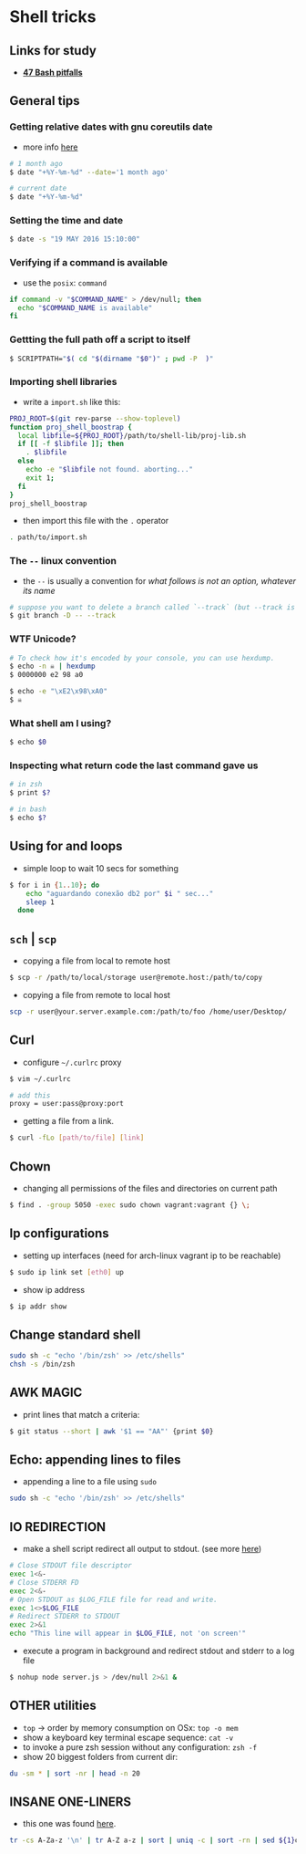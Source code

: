 # Shell tricks

## Links for study

* __[47 Bash pitfalls][1]__

## General tips

### Getting relative dates with gnu coreutils date

* more info [here](http://www.cyberciti.biz/tips/linux-unix-get-yesterdays-tomorrows-date.html)

```sh
# 1 month ago
$ date "+%Y-%m-%d" --date='1 month ago'

# current date
$ date "+%Y-%m-%d"
```

### Setting the time and date

```sh
$ date -s "19 MAY 2016 15:10:00"
```

### Verifying if a command is available 

* use the `posix`: `command`

```sh
if command -v "$COMMAND_NAME" > /dev/null; then
  echo "$COMMAND_NAME is available"
fi
```

### Gettting the full path off a script to itself

```sh
$ SCRIPTPATH="$( cd "$(dirname "$0")" ; pwd -P  )"
```

### Importing shell libraries

* write a `import.sh` like this:

```sh
PROJ_ROOT=$(git rev-parse --show-toplevel)
function proj_shell_boostrap {
  local libfile=${PROJ_ROOT}/path/to/shell-lib/proj-lib.sh
  if [[ -f $libfile ]]; then
    . $libfile
  else
    echo -e "$libfile not found. aborting..."
    exit 1;
  fi
}
proj_shell_boostrap
```

* then import this file with the `.` operator

```sh
. path/to/import.sh
```

### The `--` linux convention

* the `--` is usually a convention for _what follows is not an option, whatever its name_

```sh
# suppose you want to delete a branch called `--track` (but --track is also an option to git).
$ git branch -D -- --track
```

### WTF Unicode? 

```sh
# To check how it's encoded by your console, you can use hexdump.
$ echo -n ☠ | hexdump
$ 0000000 e2 98 a0

$ echo -e "\xE2\x98\xA0"
$ ☠
```

### What shell am I using? 

```sh
$ echo $0
```

### Inspecting what return code the last command gave us

```sh
# in zsh
$ print $?

# in bash
$ echo $?
```

## Using for and loops

* simple loop to wait 10 secs for something

```sh
$ for i in {1..10}; do
    echo "aguardando conexão db2 por" $i " sec..."
    sleep 1
  done
```

## `sch` | `scp`

* copying a file from local to remote host

```sh
$ scp -r /path/to/local/storage user@remote.host:/path/to/copy
```

* copying a file from remote to local host
```sh
scp -r user@your.server.example.com:/path/to/foo /home/user/Desktop/
```

## Curl

* configure `~/.curlrc` proxy

```sh
$ vim ~/.curlrc

# add this
proxy = user:pass@proxy:port
```

* getting a file from a link.

```sh
$ curl -fLo [path/to/file] [link]
```

## Chown

* changing all permissions of the files and directories on current path

```sh
$ find . -group 5050 -exec sudo chown vagrant:vagrant {} \;
```


## Ip configurations

* setting up interfaces (need for arch-linux vagrant ip to be reachable)

```sh
$ sudo ip link set [eth0] up
```

* show ip address

```sh
$ ip addr show
```

## Change standard shell

```sh
sudo sh -c "echo '/bin/zsh' >> /etc/shells"
chsh -s /bin/zsh
```



## AWK MAGIC

* print lines that match a criteria:

```sh
$ git status --short | awk '$1 == "AA"' {print $0}
```

## Echo: appending lines to files

* appending a line to a file using `sudo`

```sh
sudo sh -c "echo '/bin/zsh' >> /etc/shells"
```

## IO REDIRECTION

* make a shell script redirect all output to stdout. (see more [here][2])

```sh
# Close STDOUT file descriptor
exec 1<&-
# Close STDERR FD
exec 2<&-
# Open STDOUT as $LOG_FILE file for read and write.
exec 1<>$LOG_FILE
# Redirect STDERR to STDOUT
exec 2>&1
echo "This line will appear in $LOG_FILE, not 'on screen'"
```

* execute a program in background and redirect stdout and stderr to a log file

```sh
$ nohup node server.js > /dev/null 2>&1 &
```

## OTHER utilities

* `top` -> order by memory consumption on OSx: `top -o mem`
* show a keyboard key terminal escape sequence: `cat -v`
* to invoke a pure zsh session without any configuration: `zsh -f`
* show 20 biggest folders from current dir: 

```sh
du -sm * | sort -nr | head -n 20
```


## INSANE ONE-LINERS

* this one was found [here][3].

```sh
tr -cs A-Za-z '\n' | tr A-Z a-z | sort | uniq -c | sort -rn | sed ${1}q
```
[1]: <http://mywiki.wooledge.org/BashPitfalls>
[2]: <http://stackoverflow.com/questions/637827/redirect-stderr-and-stdout-in-a-bash-script>
[3]: <http://nealford.com/memeagora/2013/01/22/why_everyone_eventually_hates_maven.html>
